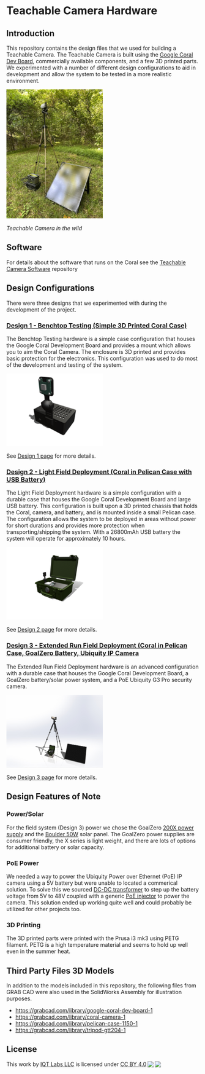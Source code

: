 # Teachable Camera Hardware

## Introduction

This repository contains the design files that we used for building a Teachable Camera. The Teachable Camera is built using the [Google Coral Dev Board](https://coral.ai/products/dev-board), commercially available components, and a few 3D printed parts. We experimented with a number of different design configurations to aid in development and allow the system to be tested in a more realistic environment.

<img src="./images/001.jpg" alt="assembly" width="50%">

_Teachable Camera in the wild_

## Software

For details about the software that runs on the Coral see the [Teachable Camera Software](https://github.com/IQTLabs/Teachable-Camera) repository

## Design Configurations

There were three designs that we experimented with during the development of the project.

### [Design 1 - Benchtop Testing (Simple 3D Printed Coral Case)](./design-1.md)

The Benchtop Testing hardware is a simple case configuration that houses the Google Coral Development Board and provides a mount which allows you to aim the Coral Camera. The enclosure is 3D printed and provides basic protection for the electronics. This configuration was used to do most of the development and testing of the system.

<a href="./design-1.md"><img src="./images/design-1.jpg" alt="assembly" width="50%"></a>

See [Design 1 page](./design-1.md) for more details.

### [Design 2 - Light Field Deployment (Coral in Pelican Case with USB Battery)](./design-2.md)

The Light Field Deployment hardware is a simple configuration with a durable case that houses the Google Coral Development Board and large USB battery. This configuration is built upon a 3D printed chassis that holds the Coral, camera, and battery, and is mounted inside a small Pelican case. The configuration allows the system to be deployed in areas without power for short durations and provides more protection when transporting/shipping the system. With a 26800mAh USB battery the system will operate for approximately 10 hours.

<a href="./design-2.md"><img src="./images/design-2.jpg" alt="assembly" width="50%"></a>

See [Design 2 page](./design-2.md) for more details.

### [Design 3 - Extended Run Field Deployment (Coral in Pelican Case, GoalZero Battery, Ubiquity IP Camera](./design-3.md)

The Extended Run Field Deployment hardware is an advanced configuration with a durable case that houses the Google Coral Development Board, a GoalZero battery/solar power system, and a PoE Ubiquity G3 Pro security camera. 

<a href="./design-3.md"><img src="./images/design-3.jpg" alt="assembly" width="50%"></a>

See [Design 3 page](./design-3.md) for more details.

## Design Features of Note

### Power/Solar

For the field system (Design 3) power we chose the GoalZero [200X power supply](https://www.goalzero.com/shop/portable-power/goal-zero-yeti-200x/) and the [Boulder 50W](https://www.goalzero.com/shop/solar-panels/boulder-50-solar-panel/) solar panel. The GoalZero power supplies are consumer friendly, the X series is light weight, and there are lots of options for additional battery or solar capacity.

### PoE Power

We needed a way to power the Ubiquity Power over Ethernet (PoE) IP camera using a 5V battery but were unable to located a commerical solution. To solve this we sourced [DC-DC transformer](https://www.amazon.com/Yeeco-Converter-Adjustable-Transformer-Stabilizer/dp/B074J9D278/ref=sr_1_11?dchild=1&keywords=5v+to+48v&qid=1598463288&sr=8-11) to step up the battery voltage from 5V to 48V coupled with a generic [PoE injector](https://www.amazon.com/WS-GPOE-1-WM-Gigabit-Passive-Ethernet-Injector/dp/B00ENNUWO4/ref=sr_1_3?crid=3F1UOEQOGUEO&dchild=1&keywords=24v+poe+injector+dc&qid=1591818504&sprefix=24v+poe+i%2Caps%2C146&sr=8-3) to power the camera. This solution ended up working quite well and could probably be utilized for other projects too. 

### 3D Printing

The 3D printed parts were printed with the Prusa i3 mk3 using PETG filament. PETG is a high temperature material and seems to hold up well even in the summer heat.

## Third Party Files 3D Models

In addition to the models included in this repository, the following files from GRAB CAD were also used in the SolidWorks Assembly for illustration purposes.

- https://grabcad.com/library/google-coral-dev-board-1
- https://grabcad.com/library/coral-camera-1
- https://grabcad.com/library/pelican-case-1150-1
- https://grabcad.com/library/tripod-gtt204-1

## License

<p xmlns:dct="http://purl.org/dc/terms/" xmlns:cc="http://creativecommons.org/ns#" class="license-text">This work by <a rel="cc:attributionURL dct:creator" property="cc:attributionName" href="https://www.iqt.org/labs/">IQT Labs LLC</a> is licensed under <a rel="license" href="https://creativecommons.org/licenses/by/4.0">CC BY 4.0<img style="height:22px!important;margin-left:3px;vertical-align:text-bottom;" src="https://mirrors.creativecommons.org/presskit/icons/cc.svg?ref=chooser-v1" /><img style="height:22px!important;margin-left:3px;vertical-align:text-bottom;" src="https://mirrors.creativecommons.org/presskit/icons/by.svg?ref=chooser-v1" /></a></p>